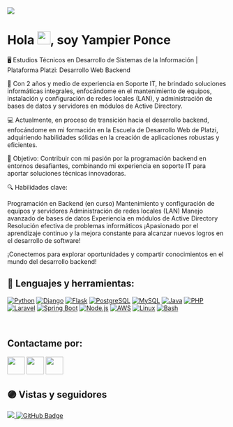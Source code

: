 <img src="https://media.licdn.com/dms/image/D4E16AQFMkX3lzFJl9Q/profile-displaybackgroundimage-shrink_350_1400/0/1701116110945?e=1714003200&v=beta&t=SGurUBPow5h35qBC_czx7Kt3V3rnvIZH0SCK1WC_lmA"/>
<h1>Hola <img src="https://raw.githubusercontent.com/MartinHeinz/MartinHeinz/master/wave.gif" width="30px">, soy Yampier Ponce</h1>
<p>🖥️ Estudios Técnicos en Desarrollo de Sistemas de la Información | Plataforma Platzi: Desarrollo Web Backend

🔧 Con 2 años y medio de experiencia en Soporte IT, he brindado soluciones informáticas integrales, enfocándome en el mantenimiento de equipos, instalación y configuración de redes locales (LAN), y administración de bases de datos y servidores en módulos de Active Directory.

💻 Actualmente, en proceso de transición hacia el desarrollo backend, enfocándome en mi formación en la Escuela de Desarrollo Web de Platzi, adquiriendo habilidades sólidas en la creación de aplicaciones robustas y eficientes.

🚀 Objetivo: Contribuir con mi pasión por la programación backend en entornos desafiantes, combinando mi experiencia en soporte IT para aportar soluciones técnicas innovadoras.

🔍 Habilidades clave:

Programación en Backend (en curso)
Mantenimiento y configuración de equipos y servidores
Administración de redes locales (LAN)
Manejo avanzado de bases de datos
Experiencia en módulos de Active Directory
Resolución efectiva de problemas informáticos
¡Apasionado por el aprendizaje continuo y la mejora constante para alcanzar nuevos logros en el desarrollo de software!

¡Conectemos para explorar oportunidades y compartir conocimientos en el mundo del desarrollo backend!</p>

## 🚀 Lenguajes y herramientas:



[![Python](https://img.shields.io/badge/-Python-4B8BBE?style=for-the-badge&labelColor=black&logo=python&logoColor=4B8BBE)](#)
[![Django](https://img.shields.io/badge/-Django-092E20?style=for-the-badge&labelColor=black&logo=django&logoColor=092E20)](#)
[![Flask](https://img.shields.io/badge/-Flask-000000?style=for-the-badge&labelColor=black&logo=flask&logoColor=FFFFFF)](#)
[![PostgreSQL](https://img.shields.io/badge/-PostgreSQL-336791?style=for-the-badge&labelColor=black&logo=postgresql&logoColor=336791)](#)
[![MySQL](https://img.shields.io/badge/-MySQL-4479A1?style=for-the-badge&labelColor=black&logo=mysql&logoColor=4479A1)](#)
[![Java](https://img.shields.io/badge/-Java-007396?style=for-the-badge&labelColor=black&logo=java&logoColor=007396)](#)
[![PHP](https://img.shields.io/badge/-PHP-777BB4?style=for-the-badge&labelColor=black&logo=php&logoColor=777BB4)](#)
[![Laravel](https://img.shields.io/badge/-Laravel-FF2D20?style=for-the-badge&labelColor=black&logo=laravel&logoColor=FF2D20)](#)
[![Spring Boot](https://img.shields.io/badge/-Spring_Boot-6DB33F?style=for-the-badge&labelColor=black&logo=spring-boot&logoColor=6DB33F)](#)
[![Node.js](https://img.shields.io/badge/-Node.js-339933?style=for-the-badge&labelColor=black&logo=node.js&logoColor=339933)](#)
[![AWS](https://img.shields.io/badge/-AWS-232F3E?style=for-the-badge&labelColor=black&logo=amazon-aws&logoColor=FF9900)](#)
[![Linux](https://img.shields.io/badge/-Linux-FCC624?style=for-the-badge&labelColor=black&logo=linux&logoColor=FCC624)](#)
[![Bash](https://img.shields.io/badge/-Bash-4EAA25?style=for-the-badge&labelColor=black&logo=gnu-bash&logoColor=4EAA25)](#)



<br/>

## Contactame por:

<p align="left">
    <a href="https://www.linkedin.com/in/yampierponcev/"><img src="https://img.icons8.com/fluent/48/000000/linkedin.png" width="40"/></a>
    <a href="https://twitter.com/YampierPonceV"><img src="https://img.icons8.com/color/48/000000/twitter--v1.png" width="40"/></a>
    <a href="https://www.instagram.com/yampierponcev/"><img src="https://img.icons8.com/fluent/48/000000/instagram-new.png" width="40"/></a>
</p>


## 🟣 Vistas y seguidores

<a href="https://github.com/Meghna-DAS/github-profile-views-counter">
    <img src="https://komarev.com/ghpvc/?username=YampierPonceV&color=blue&style=flat-square">
</a>
<a href="https://github.com/YampierPonceV?tab=followers"><img src="https://img.shields.io/github/followers/YampierPonceV?label=Followers&style=blue" alt="GitHub Badge"></a>
